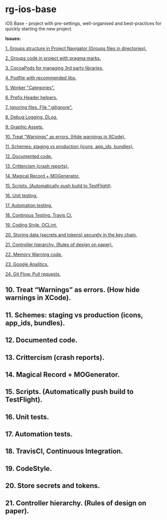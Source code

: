 # rg-ios-base
iOS Base - project with pre-settings, well-organised and best-practices for quickly starting the new project.

**Issues:**

[1. Groups structure in Project Navigator (Groups files in directories).](https://github.com/arthurigberdin/rg-ios-base/blob/links/Docs/groups_projectnavigator.md)

[2. Groups code in project with pragma marks.](https://github.com/arthurigberdin/rg-ios-base/blob/links/Docs/structure_code.md)

[3. CocoaPods for managing 3rd party libraries.](https://github.com/arthurigberdin/rg-ios-base/blob/links/Docs/podfile_libs.md)

[4. Podfile with recommended libs.](https://github.com/arthurigberdin/rg-ios-base/blob/links/Docs/podfile_libs.md)

[5. Worker "Categories".](https://github.com/arthurigberdin/rg-ios-base/blob/links/Docs/worker_categories.md)

[6. Prefix Header helpers.](https://github.com/arthurigberdin/rg-ios-base/blob/links/Docs/prefix_header_helpers.md)

[7. Ignoring files. File ".gitignore".]()

[8. Debug Logging. DLog.]()

[9. Graphic Assets.]()

[10. Treat "Warnings" as errors. (Hide warnings in XCode).]()

[11. Schemes: staging vs production (icons, app_ids, bundles).]()

[12. Documented code.]()

[13. Crittercism (crash reports).]()

[14. Magical Record + MOGenerator.]()

[15. Scripts. (Automatically push build to TestFlight)]().

[16. Unit testing.]()

[17. Automation testing.]()

[18. Continous Testing. Travis CI.]()

[19. Coding Style. OCLint.]()

[20. Storing data (secrets and tokens) securely in the key chain.]()

[21. Controller hierarchy. (Rules of design on paper).]()

[22. Memory Warning code.]()

[23. Google Analitics.]()

[24. Git Flow. Pull requests.]()













## 10. Treat “Warnings” as errors. (How hide warnings in XCode).

## 11. Schemes: staging vs production (icons, app_ids, bundles).

## 12. Documented code.

## 13. Crittercism (crash reports).

## 14. Magical Record + MOGenerator.

## 15. Scripts. (Automatically push build to TestFlight).

## 16. Unit tests.
## 17. Automation tests.
## 18. TravisCI, Continuous Integration.
## 19. CodeStyle.
## 20. Store secrets and tokens.
## 21. Controller hierarchy. (Rules of design on paper).
